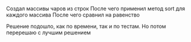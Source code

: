 Создал массивы чаров из строк
После чего применил метод sort для каждого массива
После чего сравнил на равенство

Решение подошло, как по времени, так и по тестам. Но потом перерешаю с лучшим решением